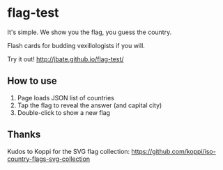 flag-test
=========

It's simple. We show you the flag, you guess the country. 

Flash cards for budding vexillologists if you will.

Try it out! http://jbate.github.io/flag-test/

How to use
----------

1. Page loads JSON list of countries
2. Tap the flag to reveal the answer (and capital city)
3. Double-click to show a new flag

Thanks
------
Kudos to Koppi for the SVG flag collection:
https://github.com/koppi/iso-country-flags-svg-collection
